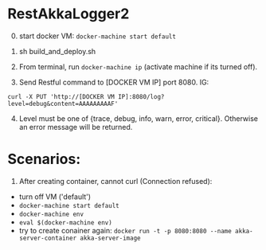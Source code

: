 # RestAkkaLogger2

0. start docker VM: ```docker-machine start default```

1. sh build_and_deploy.sh

2. From terminal, run ```docker-machine ip``` (activate machine if its turned off).

3. Send Restful command to [DOCKER VM IP] port 8080. 
IG:
```
curl -X PUT 'http://[DOCKER VM IP]:8080/log?level=debug&content=AAAAAAAAAF'
```

4. Level must be one of {trace, debug, info, warn, error, critical}. Otherwise an error message will be returned.





# Scenarios:
1) After creating container, cannot curl (Connection refused):
- turn off VM ('default')
- ```docker-machine start default```
- ```docker-machine env```
- ```eval $(docker-machine env)```
- try to create conainer again: ```docker run -t -p 8080:8080 --name akka-server-container akka-server-image```
